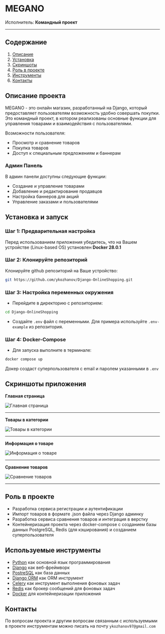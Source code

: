 # MEGANO
Исполнитель: **Командный проект**

-------------------------------------------------------------------------------------

## Содержание
1. [Описание](#описание-проекта)
2. [Установка](#установка-и-запуск)
3. [Скриншоты](#скриншоты-приложения)
4. [Роль в проекте](#роль-в-проекте)
5. [Инструменты](#используемые-инструменты)
6. [Контакты](#контакты)

## Описание проекта
MEGANO - это онлайн магазин, разработанный на Django, который предоставляет пользователям возможность удобно совершать покупки. 
Это командный проект, в котором реализованы основные функции для управления товарами и взаимодействия с пользователями.

Возможности пользователя:
- Просмотр и сравнение товаров
- Покупка товаров
- Доступ к специальным предложениям и баннерам

### Админ Панель
В админ панели доступны следующие функции:
- Создание и управление товарами
- Добавление и редактирование продавцов
- Настройка баннеров для акций
- Управление заказами и пользователями


## Установка и запуск
### Шаг 1: Предварительная настройка
Перед использованием приложения убедитесь, что на Вашем устройстве (Linux-based OS) установлен **Docker 28.0.1**

### Шаг 2: Клонируйте репозиторий
Клонируйте github репозиторий на Ваше устройство:
```bash
git https://github.com/ykozhanov/Django-OnlineShopping.git
```

### Шаг 3: Настройка переменных окружения
- Перейдите в директорию с репозиторием:
```bash
cd Django-OnlineShopping
```
- Создайте `.env` файл с переменными. Для примера используйте `.env-example` из репозитория.

### Шаг 4: Docker-Compose
- Для запуска выполните в терминале: 
```bash 
docker compose up
```
Докер создаст суперпользователя с email и паролем указанными в `.env`


## Скриншоты приложения
**Главная страница**

![Главная страница](screenshots/screenshot_1.png)
***

**Товары в категории**

![Товары в категории](screenshots/screenshot_2.png)
***

**Информация о товаре**

![Информация о товаре](screenshots/screenshot_3.png)
***

**Сравнение товаров**

![Сравнение товаров](screenshots/screenshot_4.png)
***


## Роль в проекте
- Разработка сервиса регистрации и аутентификации
- Импорт товаров в формате .json файла через Django админку
- Разработка сервиса сравнения товаров и интеграция в верстку
- Контейнеризация проекта через docker-compose с созданием базы данных PostgreSQL, Redis (для кэширования) и созданием суперпользователя


## Используемые инструменты
- [Python](https://www.python.org/) как основной язык программирования
- [Django](https://www.djangoproject.com/) как веб-фреймворк
- [PostreSQL](https://www.postgresql.org/) как база данных
- [Django ORM](https://docs.djangoproject.com/en/5.1/topics/db/queries/) как ORM инструмент
- [Celery](https://docs.celeryq.dev/) как инструмент выполнения фоновых задач
- [Redis](https://github.com/redis/redis) как брокер сообщений для фоновых задач
- [Docker](https://www.docker.com/) для контейнеризации приложения


## Контакты
По вопросам проекта и другим вопросам связанным с используемыми в проекте инструментам 
можно писать на почту `ykozhanov97@gmail.com`
